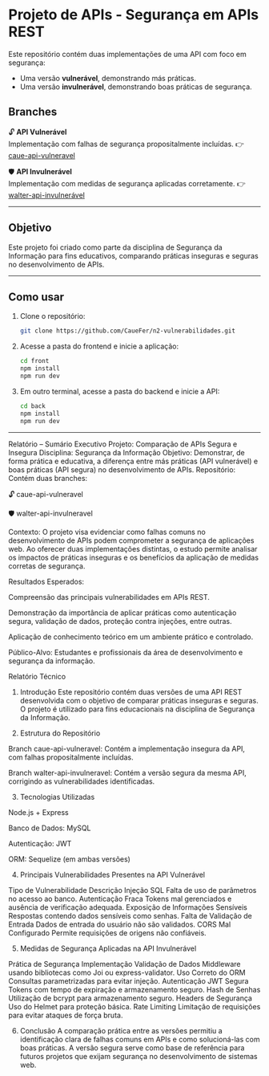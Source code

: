 # Projeto de APIs - Segurança em APIs REST

Este repositório contém duas implementações de uma API com foco em segurança:

- Uma versão **vulnerável**, demonstrando más práticas.
- Uma versão **invulnerável**, demonstrando boas práticas de segurança.

## Branches

🔓 **API Vulnerável**  
Implementação com falhas de segurança propositalmente incluídas.
👉   [caue-api-vulneravel](https://github.com/CaueFer/n2-vulnerabilidades/tree/caue-api-vulneravel)

🛡️ **API Invulnerável**  
Implementação com medidas de segurança aplicadas corretamente.
👉   [walter-api-invulnerável](https://github.com/CaueFer/n2-vulnerabilidades/tree/walter-api-invulnerável)

---

## Objetivo

Este projeto foi criado como parte da disciplina de Segurança da Informação para fins educativos, comparando práticas inseguras e seguras no desenvolvimento de APIs.

---

## Como usar

1. Clone o repositório:
   ```bash
   git clone https://github.com/CaueFer/n2-vulnerabilidades.git
   ```

2. Acesse a pasta do frontend e inicie a aplicação:
   ```bash
   cd front
   npm install
   npm run dev
   ```

3. Em outro terminal, acesse a pasta do backend e inicie a API:
   ```bash
   cd back
   npm install
   npm run dev
   ```

---
Relatório – Sumário Executivo
Projeto: Comparação de APIs Segura e Insegura
Disciplina: Segurança da Informação
Objetivo: Demonstrar, de forma prática e educativa, a diferença entre más práticas (API vulnerável) e boas práticas (API segura) no desenvolvimento de APIs.
Repositório: Contém duas branches:

🔓 caue-api-vulneravel

🛡️ walter-api-invulneravel

Contexto:
O projeto visa evidenciar como falhas comuns no desenvolvimento de APIs podem comprometer a segurança de aplicações web. Ao oferecer duas implementações distintas, o estudo permite analisar os impactos de práticas inseguras e os benefícios da aplicação de medidas corretas de segurança.

Resultados Esperados:

Compreensão das principais vulnerabilidades em APIs REST.

Demonstração da importância de aplicar práticas como autenticação segura, validação de dados, proteção contra injeções, entre outras.

Aplicação de conhecimento teórico em um ambiente prático e controlado.

Público-Alvo:
Estudantes e profissionais da área de desenvolvimento e segurança da informação.

Relatório Técnico
1. Introdução
Este repositório contém duas versões de uma API REST desenvolvida com o objetivo de comparar práticas inseguras e seguras. O projeto é utilizado para fins educacionais na disciplina de Segurança da Informação.

2. Estrutura do Repositório

Branch caue-api-vulneravel:
Contém a implementação insegura da API, com falhas propositalmente incluídas.

Branch walter-api-invulneravel:
Contém a versão segura da mesma API, corrigindo as vulnerabilidades identificadas.

3. Tecnologias Utilizadas

Node.js + Express

Banco de Dados: MySQL

Autenticação: JWT

ORM: Sequelize (em ambas versões)

4. Principais Vulnerabilidades Presentes na API Vulnerável

Tipo de Vulnerabilidade	Descrição
Injeção SQL	Falta de uso de parâmetros no acesso ao banco.
Autenticação Fraca	Tokens mal gerenciados e ausência de verificação adequada.
Exposição de Informações Sensíveis	Respostas contendo dados sensíveis como senhas.
Falta de Validação de Entrada	Dados de entrada do usuário não são validados.
CORS Mal Configurado	Permite requisições de origens não confiáveis.

5. Medidas de Segurança Aplicadas na API Invulnerável

Prática de Segurança	Implementação
Validação de Dados	Middleware usando bibliotecas como Joi ou express-validator.
Uso Correto do ORM	Consultas parametrizadas para evitar injeção.
Autenticação JWT Segura	Tokens com tempo de expiração e armazenamento seguro.
Hash de Senhas	Utilização de bcrypt para armazenamento seguro.
Headers de Segurança	Uso do Helmet para proteção básica.
Rate Limiting	Limitação de requisições para evitar ataques de força bruta.

6. Conclusão
A comparação prática entre as versões permitiu a identificação clara de falhas comuns em APIs e como solucioná-las com boas práticas. A versão segura serve como base de referência para futuros projetos que exijam segurança no desenvolvimento de sistemas web.
